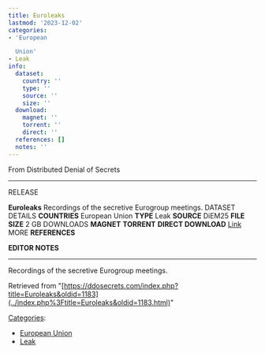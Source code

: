 ```yaml
---
title: Euroleaks
lastmod: '2023-12-02'
categories:
- 'European

  Union'
- Leak
info:
  dataset:
    country: ''
    type: ''
    source: ''
    size: ''
  download:
    magnet: ''
    torrent: ''
    direct: ''
  references: []
  notes: ''
---
```




From Distributed Denial of Secrets

---
RELEASE

**Euroleaks**
Recordings of the secretive Eurogroup meetings.
DATASET DETAILS
**COUNTRIES** European Union
**TYPE** Leak
**SOURCE** DiEM25
**FILE SIZE** 2 GB
DOWNLOADS
**MAGNET**
**TORRENT**
**DIRECT DOWNLOAD** [Link](https://www.youtube.com/playlist?list=PLRlLTFMg2ai30d-HOh6Tu7zcV3H4lRcFU)
MORE
**REFERENCES**

**EDITOR NOTES**

---

Recordings of the secretive Eurogroup meetings.

Retrieved from
"[https://ddosecrets.com/index.php?title=Euroleaks&oldid=1183](../index.php%3Ftitle=Euroleaks&oldid=1183.html)"

[Categories](./Special:Categories.html "Special:Categories"):

- [European
Union](./Category:European_Union.html "Category:European Union")
- [Leak](./Category:Leak.html "Category:Leak")
